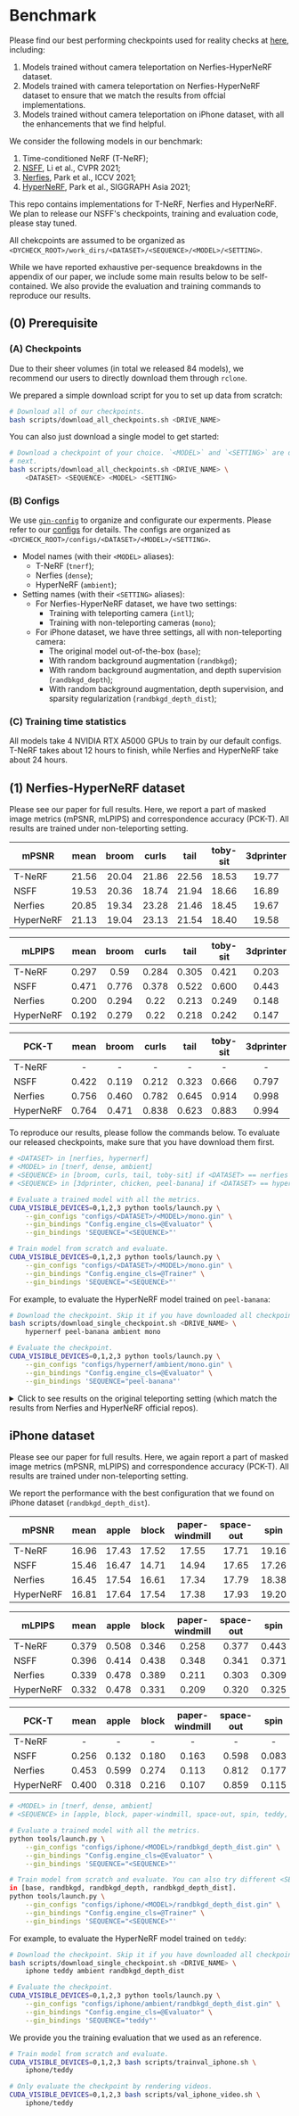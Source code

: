 # Benchmark

Please find our best performing checkpoints used for reality checks at [here](https://drive.google.com/drive/folders/1c6zl72ln3aC3SbISPltMKiNeIgDuZH1Q), including:

1. Models trained without camera teleportation on Nerfies-HyperNeRF dataset.
2. Models trained with camera teleportation on Nerfies-HyperNeRF dataset to ensure that we match the results from offcial implementations.
3. Models trained without camera teleportation on iPhone dataset, with all the enhancements that we find helpful.

We consider the following models in our benchmark:

1. Time-conditioned NeRF (T-NeRF);
2. [NSFF](https://github.com/zhengqili/Neural-Scene-Flow-Fields/), Li et al., CVPR 2021;
3. [Nerfies](https://github.com/google/nerfies), Park et al., ICCV 2021;
4. [HyperNeRF](https://github.com/google/hypernerf), Park et al., SIGGRAPH Asia 2021;

This repo contains implementations for T-NeRF, Nerfies and HyperNeRF. We plan to release our NSFF's checkpoints, training and evaluation code, please stay tuned.

All chekcpoints are assumed to be organized as `<DYCHECK_ROOT>/work_dirs/<DATASET>/<SEQUENCE>/<MODEL>/<SETTING>`.

While we have reported exhaustive per-sequence breakdowns in the appendix of
our paper, we include some main results below to be self-contained. We also
provide the evaluation and training commands to reproduce our results.

## (0) Prerequisite

### (A) Checkpoints

Due to their sheer volumes (in total we released 84 models), we recommend our users to directly download them through `rclone`.

We prepared a simple download script for you to set up data from scratch:

```bash
# Download all of our checkpoints.
bash scripts/download_all_checkpoints.sh <DRIVE_NAME>
```

You can also just download a single model to get started:

```bash
# Download a checkpoint of your choice. `<MODEL>` and `<SETTING>` are discussed
# next.
bash scripts/download_all_checkpoints.sh <DRIVE_NAME> \
    <DATASET> <SEQUENCE> <MODEL> <SETTING>
```

### (B) Configs

We use [`gin-config`](https://github.com/google/gin-config) to organize and configurate our experments. Please refer to our [configs](../configs) for details. The configs are organized as `<DYCHECK_ROOT>/configs/<DATASET>/<MODEL>/<SETTING>`.

- Model names (with their `<MODEL>` aliases):
  - T-NeRF (`tnerf`);
  - Nerfies (`dense`);
  - HyperNeRF (`ambient`);
- Setting names (with their `<SETTING>` aliases):
  - For Nerfies-HyperNeRF dataset, we have two settings:
    - Training with teleporting camera (`intl`);
    - Training with non-teleporting cameras (`mono`);
  - For iPhone dataset, we have three settings, all with non-teleporting camera:
    - The original model out-of-the-box (`base`);
    - With random background augmentation (`randbkgd`);
    - With random background augmentation, and depth supervision (`randbkgd_depth`);
    - With random background augmentation, depth supervision, and sparsity regularization (`randbkgd_depth_dist`);

### (C) Training time statistics

All models take 4 NVIDIA RTX A5000 GPUs to train by our default configs. T-NeRF takes about 12 hours to finish, while Nerfies and HyperNeRF take about 24 hours.

## (1) Nerfies-HyperNeRF dataset

Please see our paper for full results. Here, we report a part of masked image metrics (mPSNR, mLPIPS) and correspondence accuracy (PCK-T). All results are trained under non-teleporting setting.

| mPSNR     | mean  | broom | curls | tail  | toby-sit | 3dprinter | chicken | peel-banana |
| --------- | :---: | :---: | :---: | :---: | :------: | :-------: | :-----: | :---------: |
| T-NeRF    | 21.56 | 20.04 | 21.86 | 22.56 |  18.53   |   19.77   |  25.54  |    22.64    |
| NSFF      | 19.53 | 20.36 | 18.74 | 21.94 |  18.66   |   16.89   |  21.47  |    18.68    |
| Nerfies   | 20.85 | 19.34 | 23.28 | 21.46 |  18.45   |   19.67   |  23.78  |    19.97    |
| HyperNeRF | 21.13 | 19.04 | 23.13 | 21.54 |  18.40   |   19.58   |  24.90  |    21.34    |

| mLPIPS    | mean  | broom | curls | tail  | toby-sit | 3dprinter | chicken | peel-banana |
| --------- | :---: | :---: | :---: | :---: | :------: | :-------: | :-----: | :---------: |
| T-NeRF    | 0.297 | 0.59  | 0.284 | 0.305 |  0.421   |   0.203   |  0.131  |    0.142    |
| NSFF      | 0.471 | 0.776 | 0.378 | 0.522 |  0.600   |   0.443   |  0.29   |    0.293    |
| Nerfies   | 0.200 | 0.294 | 0.22  | 0.213 |  0.249   |   0.148   |  0.114  |    0.161    |
| HyperNeRF | 0.192 | 0.279 | 0.22  | 0.218 |  0.242   |   0.147   |  0.101  |    0.135    |

| PCK-T     | mean  | broom | curls | tail  | toby-sit | 3dprinter | chicken | peel-banana |
| --------- | :---: | :---: | :---: | :---: | :------: | :-------: | :-----: | :---------: |
| T-NeRF    |   -   |   -   |   -   |   -   |    -     |     -     |    -    |      -      |
| NSFF      | 0.422 | 0.119 | 0.212 | 0.323 |  0.666   |   0.797   |  0.604  |    0.233    |
| Nerfies   | 0.756 | 0.460 | 0.782 | 0.645 |  0.914   |   0.998   |  0.978  |    0.514    |
| HyperNeRF | 0.764 | 0.471 | 0.838 | 0.623 |  0.883   |   0.994   |  1.000  |    0.540    |

To reproduce our results, please follow the commands below. To evaluate our released checkpoints, make sure that you have download them first.

```bash
# <DATASET> in [nerfies, hypernerf]
# <MODEL> in [tnerf, dense, ambient]
# <SEQUENCE> in [broom, curls, tail, toby-sit] if <DATASET> == nerfies
# <SEQUENCE> in [3dprinter, chicken, peel-banana] if <DATASET> == hypernerf

# Evaluate a trained model with all the metrics.
CUDA_VISIBLE_DEVICES=0,1,2,3 python tools/launch.py \
    --gin_configs "configs/<DATASET>/<MODEL>/mono.gin" \
    --gin_bindings "Config.engine_cls=@Evaluator" \
    --gin_bindings 'SEQUENCE="<SEQUENCE>"'

# Train model from scratch and evaluate.
CUDA_VISIBLE_DEVICES=0,1,2,3 python tools/launch.py \
    --gin_configs "configs/<DATASET>/<MODEL>/mono.gin" \
    --gin_bindings "Config.engine_cls=@Trainer" \
    --gin_bindings 'SEQUENCE="<SEQUENCE>"'
```

For example, to evaluate the HyperNeRF model trained on `peel-banana`:

```bash
# Download the checkpoint. Skip it if you have downloaded all checkpoints.
bash scripts/download_single_checkpoint.sh <DRIVE_NAME> \
    hypernerf peel-banana ambient mono

# Evaluate the checkpoint.
CUDA_VISIBLE_DEVICES=0,1,2,3 python tools/launch.py \
    --gin_configs "configs/hypernerf/ambient/mono.gin" \
    --gin_bindings "Config.engine_cls=@Evaluator" \
    --gin_bindings 'SEQUENCE="peel-banana"'
```

<details>
    <summary>Click to see results on the original teleporting setting (which match the results from Nerfies and HyperNeRF official repos).</summary>

Please see our paper for full results. Here, we report PSNR and LPIPS.

| PSNR      | mean  | broom | curls | tail  | toby-sit | 3dprinter | chicken | peel-banana |
| --------- | :---: | :---: | :---: | :---: | :------: | :-------: | :-----: | :---------: |
| T-NeRF    | 22.11 | 20.51 | 22.62 | 23.09 |  18.53   |   19.99   |  26.25  |    23.78    |
| NSFF      | 21.71 | 21.33 | 18.50 | 23.42 |  21.27   |   20.24   |  24.44  |    22.76    |
| Nerfies   | 21.71 | 19.70 | 24.04 | 21.79 |  18.48   |   20.30   |  26.54  |    21.11    |
| HyperNeRF | 22.09 | 19.36 | 24.59 | 22.16 |  18.41   |   20.12   |  27.74  |    22.25    |

| LPIPS     | mean  | broom | curls | tail  | toby-sit | 3dprinter | chicken | peel-banana |
| --------- | :---: | :---: | :---: | :---: | :------: | :-------: | :-----: | :---------: |
| T-NeRF    | 0.321 | 0.602 | 0.327 | 0.349 |  0.477   |   0.195   |  0.130  |    0.165    |
| NSFF      | 0.495 | 0.747 | 0.448 | 0.606 |  0.637   |   0.449   |  0.268  |    0.315    |
| Nerfies   | 0.217 | 0.296 | 0.245 | 0.236 |  0.375   |   0.115   |  0.079  |    0.174    |
| HyperNeRF | 0.209 | 0.314 | 0.247 | 0.231 |  0.339   |   0.110   |  0.077  |    0.144    |

```bash
# <DATASET> in [nerfies, hypernerf]
# <MODEL> in [tnerf, dense, ambient]
# <SEQUENCE> in [broom, curls, tail, toby-sit] if <DATASET> == nerfies
# <SEQUENCE> in [3dprinter, chicken, peel-banana] if <DATASET> == hypernerf

# Train model from scratch and evaluate.
python tools/launch.py \
    --gin_configs "configs/<DATASET>/<MODEL>/intl.gin" \
    --gin_bindings "Config.engine_cls=@Trainer" \
    --gin_bindings 'SEQUENCE="<SEQUENCE>"'

# Evaluate a trained model with all the metrics.
python tools/launch.py \
    --gin_configs "configs/<DATASET>/<MODEL>/intl.gin" \
    --gin_bindings "Config.engine_cls=@Evaluator" \
    --gin_bindings 'SEQUENCE="<SEQUENCE>"'
```

For example, to evaluate the HyperNeRF model trained on `peel-banana`:

```bash
# Download the checkpoint. Skip it if you have downloaded all checkpoints.
bash scripts/download_single_checkpoint.sh <DRIVE_NAME> \
    hypernerf peel-banana ambient intl

# Evaluate the checkpoint.
CUDA_VISIBLE_DEVICES=0,1,2,3 python tools/launch.py \
    --gin_configs "configs/hypernerf/ambient/intl.gin" \
    --gin_bindings "Config.engine_cls=@Evaluator" \
    --gin_bindings 'SEQUENCE="peel-banana"'
```

We provide you the training evaluation that we used as an reference.

```bash
# Train model from scratch and evaluate.
CUDA_VISIBLE_DEVICES=0,1,2,3 bash scripts/trainval_nerfies_hypernerf.sh \
    hypernerf/peel-banana

# Only evaluate the checkpoint by rendering videos.
CUDA_VISIBLE_DEVICES=0,1,2,3 bash scripts/val_nerfies_hypernerf_video.sh \
    hypernerf/peel-banana
```

</details>

## iPhone dataset

Please see our paper for full results. Here, we again report a part of masked image metrics (mPSNR, mLPIPS) and correspondence accuracy (PCK-T). All results are trained under non-teleporting setting.

We report the performance with the best configuration that we found on iPhone dataset (`randbkgd_depth_dist`).

| mPSNR     | mean  | apple | block | paper-windmill | space-out | spin  | teddy | wheel |
| --------- | :---: | :---: | :---: | :------------: | :-------: | :---: | :---: | :---: |
| T-NeRF    | 16.96 | 17.43 | 17.52 |     17.55      |   17.71   | 19.16 | 13.71 | 15.65 |
| NSFF      | 15.46 | 16.47 | 14.71 |     14.94      |   17.65   | 17.26 | 12.59 | 14.59 |
| Nerfies   | 16.45 | 17.54 | 16.61 |     17.34      |   17.79   | 18.38 | 13.65 | 13.82 |
| HyperNeRF | 16.81 | 17.64 | 17.54 |     17.38      |   17.93   | 19.20 | 13.97 | 13.99 |

| mLPIPS    | mean  | apple | block | paper-windmill | space-out | spin  | teddy | wheel |
| --------- | :---: | :---: | :---: | :------------: | :-------: | :---: | :---: | :---: |
| T-NeRF    | 0.379 | 0.508 | 0.346 |     0.258      |   0.377   | 0.443 | 0.429 | 0.292 |
| NSFF      | 0.396 | 0.414 | 0.438 |     0.348      |   0.341   | 0.371 | 0.527 | 0.331 |
| Nerfies   | 0.339 | 0.478 | 0.389 |     0.211      |   0.303   | 0.309 | 0.372 | 0.310 |
| HyperNeRF | 0.332 | 0.478 | 0.331 |     0.209      |   0.320   | 0.325 | 0.350 | 0.310 |

| PCK-T     | mean  | apple | block | paper-windmill | space-out | spin  | teddy | wheel |
| --------- | :---: | :---: | :---: | :------------: | :-------: | :---: | :---: | :---: |
| T-NeRF    |   -   |   -   |   -   |       -        |     -     |   -   |   -   |   -   |
| NSFF      | 0.256 | 0.132 | 0.180 |     0.163      |   0.598   | 0.083 | 0.291 | 0.346 |
| Nerfies   | 0.453 | 0.599 | 0.274 |     0.113      |   0.812   | 0.177 | 0.801 | 0.394 |
| HyperNeRF | 0.400 | 0.318 | 0.216 |     0.107      |   0.859   | 0.115 | 0.775 | 0.408 |

```bash
# <MODEL> in [tnerf, dense, ambient]
# <SEQUENCE> in [apple, block, paper-windmill, space-out, spin, teddy, wheel]

# Evaluate a trained model with all the metrics.
python tools/launch.py \
    --gin_configs "configs/iphone/<MODEL>/randbkgd_depth_dist.gin" \
    --gin_bindings "Config.engine_cls=@Evaluator" \
    --gin_bindings 'SEQUENCE="<SEQUENCE>"'

# Train model from scratch and evaluate. You can also try different <SETTING>
in [base, randbkgd, randbkgd_depth, randbkgd_depth_dist].
python tools/launch.py \
    --gin_configs "configs/iphone/<MODEL>/randbkgd_depth_dist.gin" \
    --gin_bindings "Config.engine_cls=@Trainer" \
    --gin_bindings 'SEQUENCE="<SEQUENCE>"'
```

For example, to evaluate the HyperNeRF model trained on `teddy`:

```bash
# Download the checkpoint. Skip it if you have downloaded all checkpoints.
bash scripts/download_single_checkpoint.sh <DRIVE_NAME> \
    iphone teddy ambient randbkgd_depth_dist

# Evaluate the checkpoint.
CUDA_VISIBLE_DEVICES=0,1,2,3 python tools/launch.py \
    --gin_configs "configs/iphone/ambient/randbkgd_depth_dist.gin" \
    --gin_bindings "Config.engine_cls=@Evaluator" \
    --gin_bindings 'SEQUENCE="teddy"'
```

We provide you the training evaluation that we used as an reference.

```bash
# Train model from scratch and evaluate.
CUDA_VISIBLE_DEVICES=0,1,2,3 bash scripts/trainval_iphone.sh \
    iphone/teddy

# Only evaluate the checkpoint by rendering videos.
CUDA_VISIBLE_DEVICES=0,1,2,3 bash scripts/val_iphone_video.sh \
    iphone/teddy
```
